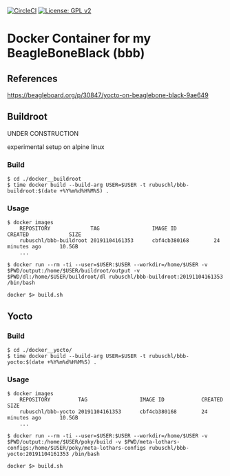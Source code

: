 [![CircleCI](https://circleci.com/gh/Rubusch/docker__beagleboneblack.svg?style=shield)](https://circleci.com/gh/Rubusch/docker__beagleboneblack)
[![License: GPL v2](https://img.shields.io/badge/License-GPL%20v2-blue.svg)](https://www.gnu.org/licenses/old-licenses/gpl-2.0.en.html)


# Docker Container for my BeagleBoneBlack (bbb)


## References

https://beagleboard.org/p/30847/yocto-on-beaglebone-black-9ae649


## Buildroot

UNDER CONSTRUCTION   

experimental setup on alpine linux   

### Build

```
$ cd ./docker__buildroot
$ time docker build --build-arg USER=$USER -t rubuschl/bbb-buildroot:$(date +%Y%m%d%H%M%S) .
```


### Usage

```
$ docker images
    REPOSITORY             TAG                 IMAGE ID            CREATED             SIZE
    rubuschl/bbb-buildroot 20191104161353      cbf4cb380168        24 minutes ago      10.5GB
    ...

$ docker run --rm -ti --user=$USER:$USER --workdir=/home/$USER -v $PWD/output:/home/$USER/buildroot/output -v $PWD/dl:/home/$USER/buildroot/dl rubuschl/bbb-buildroot:20191104161353 /bin/bash

docker $> build.sh
```



## Yocto

### Build


```
$ cd ./docker__yocto/
$ time docker build --build-arg USER=$USER -t rubuschl/bbb-yocto:$(date +%Y%m%d%H%M%S) .
```


### Usage

```
$ docker images
    REPOSITORY         TAG                 IMAGE ID            CREATED             SIZE
    rubuschl/bbb-yocto 20191104161353      cbf4cb380168        24 minutes ago      10.5GB
    ...

$ docker run --rm -ti --user=$USER:$USER --workdir=/home/$USER -v $PWD/output:/home/$USER/poky/build -v $PWD/meta-lothars-configs:/home/$USER/poky/meta-lothars-configs rubuschl/bbb-yocto:20191104161353 /bin/bash

docker $> build.sh
```



